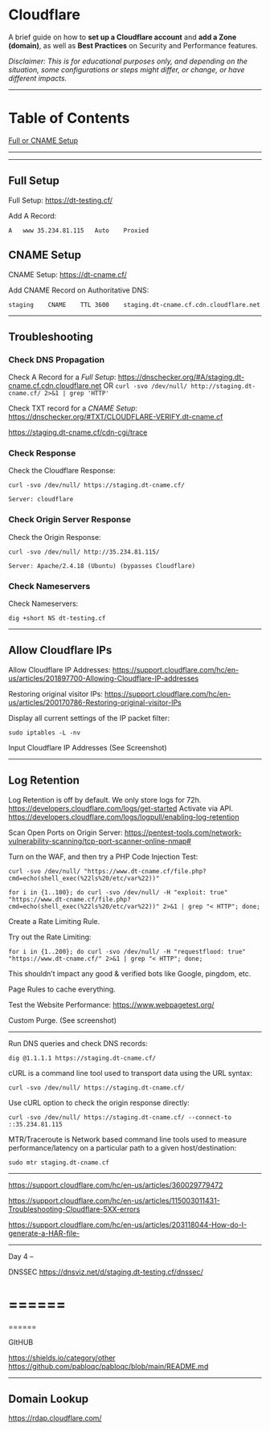 # Cloudflare

A brief guide on how to **set up a Cloudflare account** and **add a Zone (domain)**, as well as **Best Practices** on Security and Performance features.

_Disclaimer: This is for educational purposes only, and depending on the situation, some configurations or steps might differ, or change, or have different impacts._

***

# Table of Contents
[Full or CNAME Setup](#fullsetup)  

***
***

<a name="fullsetup"></a>

## Full Setup

Full Setup: https://dt-testing.cf/ 

Add A Record:
```
A	www	35.234.81.115	Auto	Proxied
```

## CNAME Setup

CNAME Setup: https://dt-cname.cf/ 

Add CNAME Record on Authoritative DNS:
```
staging    CNAME    TTL 3600    staging.dt-cname.cf.cdn.cloudflare.net
```

***

<a name="troubleshooting"></a>

## Troubleshooting

### Check DNS Propagation

Check A Record for a *Full Setup*: https://dnschecker.org/#A/staging.dt-cname.cf.cdn.cloudflare.net OR `curl -svo /dev/null/ http://staging.dt-cname.cf/ 2>&1 | grep 'HTTP'`

Check TXT record for a *CNAME Setup*: https://dnschecker.org/#TXT/CLOUDFLARE-VERIFY.dt-cname.cf


https://staging.dt-cname.cf/cdn-cgi/trace 

### Check Response

Check the Cloudflare Response:
```
curl -svo /dev/null/ https://staging.dt-cname.cf/ 
```
```
Server: cloudflare
```

### Check Origin Server Response

Check the Origin Response:
```
curl -svo /dev/null/ http://35.234.81.115/
```
```
Server: Apache/2.4.18 (Ubuntu) (bypasses Cloudflare)
```

### Check Nameservers

Check Nameservers:
```
dig +short NS dt-testing.cf
```

*** 

## Allow Cloudflare IPs

Allow Cloudflare IP Addresses:
https://support.cloudflare.com/hc/en-us/articles/201897700-Allowing-Cloudflare-IP-addresses 

Restoring original visitor IPs:
https://support.cloudflare.com/hc/en-us/articles/200170786-Restoring-original-visitor-IPs 

Display all current settings of the IP packet filter:
```
sudo iptables -L -nv
```

Input Cloudflare IP Addresses (See Screenshot)

***

## Log Retention

Log Retention is off by default. We only store logs for 72h.
https://developers.cloudflare.com/logs/get-started 
Activate via API.
https://developers.cloudflare.com/logs/logpull/enabling-log-retention 

Scan Open Ports on Origin Server:
https://pentest-tools.com/network-vulnerability-scanning/tcp-port-scanner-online-nmap# 

Turn on the WAF, and then try a PHP Code Injection Test:
```
curl -svo /dev/null/ "https://www.dt-cname.cf/file.php?cmd=echo(shell_exec(%22ls%20/etc/var%22))"
```
```
for i in {1..100}; do curl -svo /dev/null/ -H "exploit: true" "https://www.dt-cname.cf/file.php?cmd=echo(shell_exec(%22ls%20/etc/var%22))" 2>&1 | grep "< HTTP"; done;
```

Create a Rate Limiting Rule.

Try out the Rate Limiting:
```
for i in {1..200}; do curl -svo /dev/null/ -H "requestflood: true" "https://www.dt-cname.cf/" 2>&1 | grep "< HTTP"; done;
```
This shouldn’t impact any good & verified bots like Google, pingdom, etc.

Page Rules to cache everything.

Test the Website Performance:
https://www.webpagetest.org/ 

Custom Purge. (See screenshot)


***

Run DNS queries and check DNS records:
```
dig @1.1.1.1 https://staging.dt-cname.cf/
```

cURL is a command line tool used to transport data using the URL syntax:
```
curl -svo /dev/null/ https://staging.dt-cname.cf/
```

Use cURL option to check the origin response directly:
```
curl -svo /dev/null/ https://staging.dt-cname.cf/ --connect-to ::35.234.81.115
```

MTR/Traceroute is Network based command line tools used to measure performance/latency on a particular path to a given host/destination:
```
sudo mtr staging.dt-cname.cf
```

***

https://support.cloudflare.com/hc/en-us/articles/360029779472 

https://support.cloudflare.com/hc/en-us/articles/115003011431-Troubleshooting-Cloudflare-5XX-errors 

https://support.cloudflare.com/hc/en-us/articles/203118044-How-do-I-generate-a-HAR-file- 

***

Day 4 – 

DNSSEC 
https://dnsviz.net/d/staging.dt-testing.cf/dnssec/ 

======
======
======

GItHUB

https://shields.io/category/other 
https://github.com/pabloqc/pabloqc/blob/main/README.md 

***

## Domain Lookup

https://rdap.cloudflare.com/
